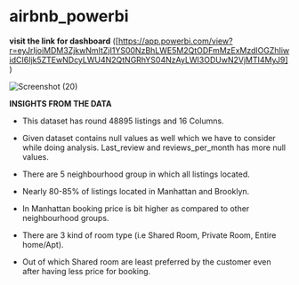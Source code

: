 # airbnb_powerbi
__visit the link for dashboard__
([https://app.powerbi.com/view?r=eyJrIjoiMDM3ZjkwNmItZjI1YS00NzBhLWE5M2QtODFmMzExMzdlOGZhIiwidCI6Ijk5ZTEwNDcyLWU4N2QtNGRhYS04NzAyLWI3ODUwN2VjMTI4MyJ9])

![Screenshot (20)](https://github.com/vinith2523/airbnb_powerbi/assets/145689777/7c68e038-f2bc-4c51-b0dd-d1b41324f10c)

__INSIGHTS FROM THE DATA__
* This dataset has round 48895 listings and 16 Columns.

* Given dataset contains null values as well which we have to consider while doing analysis.
  Last_review and reviews_per_month has more null values.

* There are 5 neighbourhood group in which all listings located.

* Nearly 80-85% of listings located in Manhattan and Brooklyn.

* In Manhattan booking price is bit higher as compared to other neighbourhood groups.

* There are 3 kind of room type (i.e Shared Room, Private Room, Entire home/Apt).

* Out of which Shared room are least preferred by the customer even after having less price for
booking.

